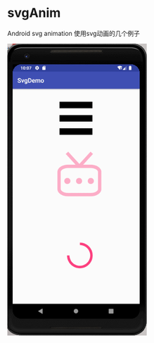 # svgAnim
Android svg animation
使用svg动画的几个例子

![image](https://github.com/9lala/svgAnim/blob/master/screenshots/GIF.gif?raw=true)
